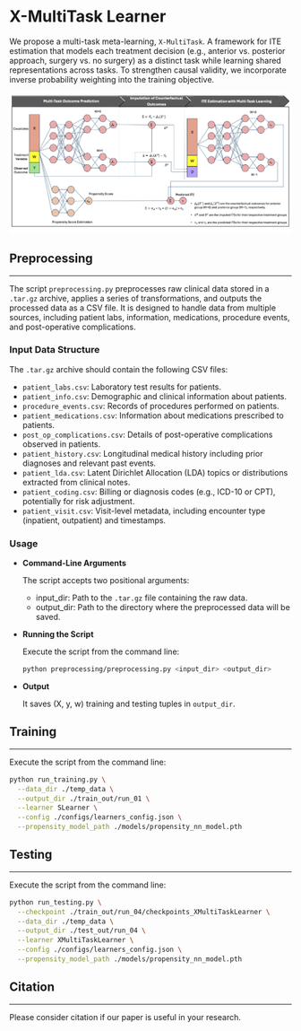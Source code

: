 # X-MultiTask Learner
We propose a multi-task meta-learning, `X-MultiTask`. A framework for ITE estimation that models each treatment decision (e.g., anterior vs. posterior approach, surgery vs. no surgery) as a distinct task while learning shared representations across tasks. To strengthen causal validity, we incorporate inverse probability weighting into the training objective.

![X-MultiTask Overview](Overview_pic.png)

## Preprocessing
---
The script `preprocessing.py` preprocesses raw clinical data stored in a `.tar.gz` archive, applies a series of transformations, and outputs the processed data as a CSV file. It is designed to handle data from multiple sources, including patient labs, information, medications, procedure events, and post-operative complications.

### Input Data Structure
The `.tar.gz` archive should contain the following CSV files:

- `patient_labs.csv`: Laboratory test results for patients.
- `patient_info.csv`: Demographic and clinical information about patients.
- `procedure_events.csv`: Records of procedures performed on patients.
- `patient_medications.csv`: Information about medications prescribed to patients.
- `post_op_complications.csv`: Details of post-operative complications observed in patients.
- `patient_history.csv`: Longitudinal medical history including prior diagnoses and relevant past events.
- `patient_lda.csv`: Latent Dirichlet Allocation (LDA) topics or distributions extracted from clinical notes.
- `patient_coding.csv`: Billing or diagnosis codes (e.g., ICD-10 or CPT), potentially for risk adjustment.
- `patient_visit.csv`: Visit-level metadata, including encounter type (inpatient, outpatient) and timestamps.

### Usage
- **Command-Line Arguments**
    
    The script accepts two positional arguments:

    - input_dir: Path to the `.tar.gz` file containing the raw data.
    - output_dir: Path to the directory where the preprocessed data will be saved.
- **Running the Script**

    Execute the script from the command line:
    ```sh
    python preprocessing/preprocessing.py <input_dir> <output_dir>
    ```
- **Output**

  It saves (X, y, w) training and testing tuples in `output_dir`.
## Training
---

Execute the script from the command line:
```sh
python run_training.py \
  --data_dir ./temp_data \
  --output_dir ./train_out/run_01 \
  --learner SLearner \
  --config ./configs/learners_config.json \
  --propensity_model_path ./models/propensity_nn_model.pth
```

## Testing
---
Execute the script from the command line:
```sh
python run_testing.py \
  --checkpoint ./train_out/run_04/checkpoints_XMultiTaskLearner \
  --data_dir ./temp_data \
  --output_dir ./test_out/run_04 \
  --learner XMultiTaskLearner \
  --config ./configs/learners_config.json \
  --propensity_model_path ./models/propensity_nn_model.pth
```
## Citation
---
Please consider citation if our paper is useful in your research.